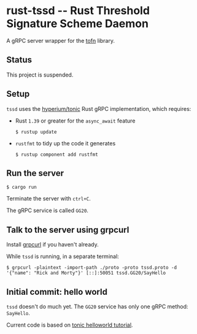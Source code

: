 # rust-tssd -- Rust Threshold Signature Scheme Daemon

A gRPC server wrapper for the [tofn](https://github.com/axelarnetwork/tofn) library.

## Status

This project is suspended.

## Setup

`tssd` uses the [hyperium/tonic](https://github.com/hyperium/tonic) Rust gRPC implementation, which requires:
* Rust `1.39` or greater for the `async_await` feature
    ```
    $ rustup update
    ```
* `rustfmt` to tidy up the code it generates
    ```
    $ rustup component add rustfmt
    ```

## Run the server

```
$ cargo run
```
Terminate the server with `ctrl+C`.

The gRPC service is called `GG20`.

## Talk to the server using grpcurl

Install [grpcurl](https://github.com/fullstorydev/grpcurl) if you haven't already.

While `tssd` is running, in a separate terminal:
```
$ grpcurl -plaintext -import-path ./proto -proto tssd.proto -d '{"name": "Rick and Morty"}' [::]:50051 tssd.GG20/SayHello
```

## Initial commit: hello world

`tssd` doesn't do much yet.  The `GG20` service has only one gRPC method: `SayHello`.

Current code is based on [tonic helloworld tutorial](https://github.com/hyperium/tonic/blob/master/examples/helloworld-tutorial.md).
